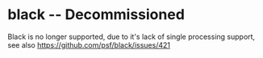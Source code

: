 # black -- Decommissioned

Black is no longer supported, due to it's lack of single processing support, see also https://github.com/psf/black/issues/421
